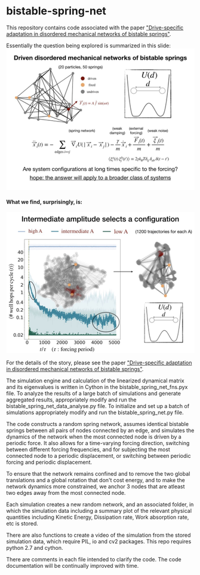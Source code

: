 # bistable-spring-net
 
 This repository contains code associated with the paper ["Drive-specific adaptation in disordered mechanical networks of bistable springs"](https://arxiv.org/abs/1908.09332). 
 
 Essentially the question being explored is summarized in this slide:
 ![](https://github.com/hrideshkedia/bistable-spring-net/blob/main/figs/intro.jpeg)
 
 
#### What we find, surprisingly, is:


![](https://github.com/hrideshkedia/bistable-spring-net/blob/main/figs/punch.jpeg)
 
 For the details of the story, please see the paper ["Drive-specific adaptation in disordered mechanical networks of bistable springs"](https://arxiv.org/abs/1908.09332).
 
 The simulation engine and calculation of the linearized dynamical matrix and its eigenvalues is written in Cython in the bistable_spring_net_fns.pyx file.
 To analyze the results of a large batch of simulations and generate aggregated results, appropriately modify and run the bistable_spring_net_data_analyse.py file. 
 To initialize and set up a batch of simulations appropriately modify and run the bistable_spring_net.py file.
 
The code constructs a random spring network, assumes identical bistable springs between all pairs of nodes connected by an edge, and simulates the dynamics of the network when the most connected node is driven by a periodic force. It also allows for a time-varying forcing direction, switching between different forcing frequencies, and for subjecting the most connected node to a periodic displacement, or switching between periodic forcing and periodic displacement. 

To ensure that the network remains confined and to remove the two global translations and a global rotation that don't cost energy, and to make the network dynamics more constrained, we anchor 3 nodes that are atleast two edges away from the most connected node.

Each simulation creates a new random network, and an associated folder, in which the simulation data including a summary plot of the relevant physical quantities including Kinetic Energy, Dissipation rate, Work absorption rate, etc is stored. 

There are also functions to create a video of the simulation from the stored simulation data, which require PIL, io and cv2 packages. This repo requires python 2.7 and cython. 

There are comments in each file intended to clarify the code. The code documentation will be continually improved with time. 
